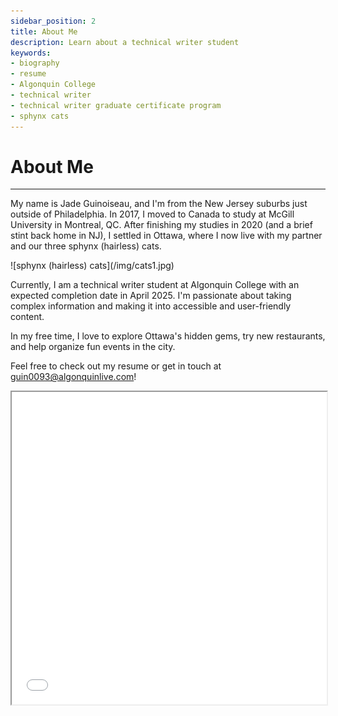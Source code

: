 ```yaml
---
sidebar_position: 2
title: About Me
description: Learn about a technical writer student
keywords: 
- biography
- resume
- Algonquin College
- technical writer
- technical writer graduate certificate program
- sphynx cats
---
```


# About Me

---

My name is Jade Guinoiseau, and I'm from the New Jersey suburbs just outside of Philadelphia. In 2017, I moved to Canada to study at McGill University in Montreal, QC. After finishing my studies in 2020 (and a brief stint back home in NJ), I settled in Ottawa, where I now live with my partner and our three sphynx (hairless) cats.  

<div class="img-center"> 
![sphynx (hairless) cats](/img/cats1.jpg)
</div> 


Currently, I am a technical writer student at Algonquin College with an expected completion date in April 2025. I'm passionate about taking complex information and making it into accessible and user-friendly content.

In my free time, I love to explore Ottawa's hidden gems, try new restaurants, and help organize fun events in the city. 

Feel free to check out my resume or get in touch at guin0093@algonquinlive.com!

<iframe
  src="/Portfolio/files/resume.pdf"
  width="100%"
  height="500px"
></iframe>